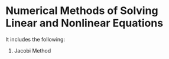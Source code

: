 # Numerical Methods of Solving Linear and Nonlinear Equations

It includes the following:
1. Jacobi Method
